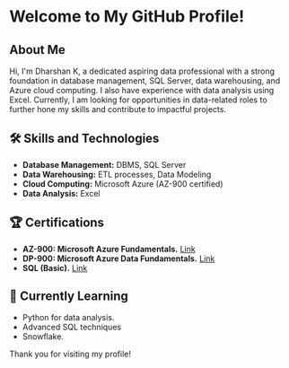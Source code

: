 # Welcome to My GitHub Profile!

## About Me
Hi, I'm Dharshan K, a dedicated aspiring data professional with a strong foundation in database management, SQL Server, data warehousing, and Azure cloud computing. I also have experience with data analysis using Excel. Currently, I am looking for opportunities in data-related roles to further hone my skills and contribute to impactful projects.

## 🛠 Skills and Technologies
- **Database Management:** DBMS, SQL Server
- **Data Warehousing:** ETL processes, Data Modeling
- **Cloud Computing:** Microsoft Azure (AZ-900 certified)
- **Data Analysis:** Excel

 
## 🏆 Certifications
- **AZ-900: Microsoft Azure Fundamentals.** [Link](https://learn.microsoft.com/api/credentials/share/en-us/Dharshank-4507/9FD866722FF586D8?sharingId=6515F31CE7CB33C2)
- **DP-900: Microsoft Azure Data Fundamentals.** [Link](https://learn.microsoft.com/api/credentials/share/en-us/Dharshank-4507/ABD46F79C05E386B?sharingId=6515F31CE7CB33C2)
- **SQL (Basic).** [Link](https://www.hackerrank.com/certificates/e7470fbf7dcb)

## 🌱 Currently Learning
- Python for data analysis.
- Advanced SQL techniques
- Snowflake.


Thank you for visiting my profile!


<!--
**Dharshan68/Dharshan68** is a ✨ _special_ ✨ repository because its `README.md` (this file) appears on your GitHub profile.

Here are some ideas to get you started:

- 🔭 I’m currently working on ...
- 🌱 I’m currently learning ...
- 👯 I’m looking to collaborate on ...
- 🤔 I’m looking for help with ...
- 💬 Ask me about ...
- 📫 How to reach me: ...
- 😄 Pronouns: ...
- ⚡ Fun fact: ...
-->
